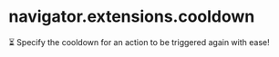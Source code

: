 # navigator.extensions.cooldown
⏳ Specify the cooldown for an action to be triggered again with ease! 
